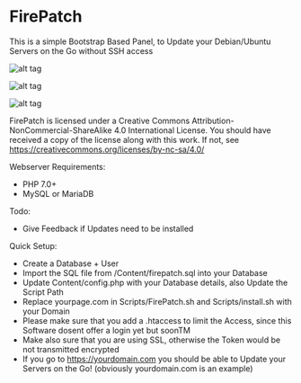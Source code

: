 # FirePatch

This is a simple Bootstrap Based Panel, to Update your Debian/Ubuntu Servers on the Go without SSH access

![alt tag](http://i.imgur.com/hqJkXLf.png)

![alt tag](http://i.imgur.com/YEg46EI.png)

![alt tag](http://i.imgur.com/7yEDgrh.png)

FirePatch is licensed under a
Creative Commons Attribution-NonCommercial-ShareAlike 4.0 International License.
You should have received a copy of the license along with this
work. If not, see https://creativecommons.org/licenses/by-nc-sa/4.0/

Webserver Requirements:

- PHP 7.0+
- MySQL or MariaDB

Todo:

- Give Feedback if Updates need to be installed

Quick Setup:

- Create a Database + User
- Import the SQL file from /Content/firepatch.sql into your Database
- Update Content/config.php with your Database details, also Update the Script Path
- Replace yourpage.com in Scripts/FirePatch.sh and Scripts/install.sh with your Domain
- Please make sure that you add a .htaccess to limit the Access, since this Software dosent offer a login yet but soonTM
- Make also sure that you are using SSL, otherwise the Token would be not transmitted encrypted
- If you go to https://yourdomain.com you should be able to Update your Servers on the Go! (obviously yourdomain.com is an example)
